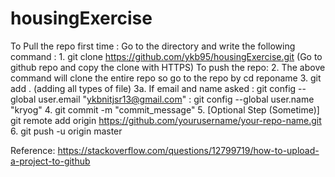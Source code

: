 # housingExercise
To Pull the repo first time :
Go to the directory and write the following command :
    1. git clone https://github.com/ykb95/housingExercise.git (Go to github repo and copy the clone with HTTPS)
To push the repo:
    2. The above command will clone the entire repo so go to the repo by cd reponame
    3. git add . (adding all types of file)
        3a. If email and name asked : git config --global user.email "ykbnitjsr13@gmail.com"
                                    : git config --global user.name "kryog"
    4. git commit -m "commit_message"
    5. [Optional Step (Sometime)] git remote add origin https://github.com/yourusername/your-repo-name.git
    6. git push -u origin master

Reference: https://stackoverflow.com/questions/12799719/how-to-upload-a-project-to-github
